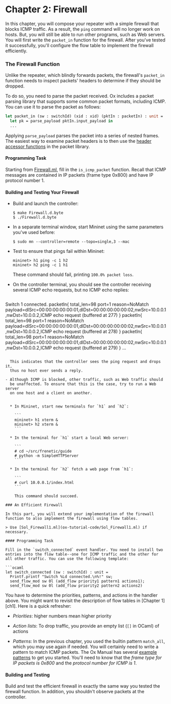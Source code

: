 Chapter 2: Firewall
===================

In this chapter, you will compose your repeater with a simple firewall
that blocks ICMP traffic. As a result, the `ping` command will no
longer work on hosts. But, you will still be able to run other
programs, such as Web servers.  You will first write the `packet_in`
function for the firewall.  After you've tested it successfully,
you'll configure the flow table to implement the firewall efficiently.

### The Firewall Function

Unlike the repeater, which blindly forwards packets, the firewall's
`packet_in` function needs to inspect packets' headers to determine if
they should be dropped.

To do so, you need to parse the packet received. Ox includes a packet
parsing library that supports some common packet formats, including ICMP.
You can use it to parse the packet as follows:

```ocaml
let packet_in (sw : switchId) (xid : xid) (pktIn : packetIn) : unit =
  let pk = parse_payload pktIn.input_payload in
  ...
```
Applying `parse_payload` parses the packet into a series of nested
frames. The easiest way to examine packet headers is to then use the
[header accessor functions] in the packet library.

#### Programming Task

Starting from [Firewall.ml](ox-tutorial-code/Firewall.ml), fill in the
`is_icmp_packet` function. Recall that ICMP messages are contained in
IP packets (frame type 0x800) and have IP protocol number 1.

#### Building and Testing Your Firewall

- Build and launch the controller:

  ```shell
  $ make Firewall.d.byte
  $ ./Firewall.d.byte
  ```

- In a separate terminal window, start Mininet using the same
  parameters you've used before:

  ```
  $ sudo mn --controller=remote --topo=single,3 --mac
  ```

- Test to ensure that pings fail within Mininet:

  ```
  mininet> h1 ping -c 1 h2
  mininet> h2 ping -c 1 h1
  ```

  These command should fail, printing `100.0% packet loss`.

- On the controller terminal, you should see the controller receiving
  several ICMP echo requests, but no ICMP echo replies:
  
  ```
Switch 1 connected.
packetIn{
  total_len=98 port=1 reason=NoMatch
  payload=dlSrc=00:00:00:00:00:01,dlDst=00:00:00:00:00:02,nwSrc=10.0.0.1,nwDst=10.0.0.2,ICMP echo request (buffered at 277)
}
packetIn{
  total_len=98 port=1 reason=NoMatch
  payload=dlSrc=00:00:00:00:00:01,dlDst=00:00:00:00:00:02,nwSrc=10.0.0.1,nwDst=10.0.0.2,ICMP echo request (buffered at 278)
}
packetIn{
  total_len=98 port=1 reason=NoMatch
  payload=dlSrc=00:00:00:00:00:01,dlDst=00:00:00:00:00:02,nwSrc=10.0.0.1,nwDst=10.0.0.2,ICMP echo request (buffered at 279)
}
...
```

  This indicates that the controller sees the ping request and drops it,
  thus no host ever sends a reply.

- Although ICMP is blocked, other traffic, such as Web traffic should
  be unaffected. To ensure that this is the case, try to run a Web server
  on one host and a client on another.


  * In Mininet, start new terminals for `h1` and `h2`:

    ```
    mininet> h1 xterm &
    mininet> h2 xterm &
    ```

  * In the terminal for `h1` start a local Web server:

    ```
    # cd ~/src/frenetic/guide
    # python -m SimpleHTTPServer
    ```

  * In the terminal for `h2` fetch a web page from `h1`:

    ```
    # curl 10.0.0.1/index.html
    ```

    This command should succeed.

### An Efficient Firewall

In this part, you will extend your implementation of the firewall
function to also implement the firewall using flow tables.

> Use [Sol_Firewall1.ml](ox-tutorial-code/Sol_Firewall1.ml) if necessary.

#### Programming Task

Fill in the `switch_connected` event handler. You need to install two
entries into the flow table--one for ICMP traffic and the other for
all other traffic. You can use the following template:

```ocaml
let switch_connected (sw : switchId) : unit =
  Printf.printf "Switch %Ld connected.\n%!" sw;
  send_flow_mod sw 0l (add_flow priority1 pattern1 actions1);
  send_flow_mod sw 0l (add_flow priority2 pattern2 actions2)
```

You have to determine the priorities, patterns, and actions in the
handler above. You might want to revisit the description of flow
tables in [Chapter 1][ch1]. Here is a quick refresher:


- *Priorities*: higher numbers mean higher priority

- *Action lists*: To drop traffic, you provide an empty list (`[]` in
  OCaml) of actions

- *Patterns*: In the previous chapter, you used the builtin pattern
  `match_all`, which you may use again if needed. You will certainly
  need to write a pattern to match ICMP packets. The Ox Manual has
  several [example patterns] to get you started. You'll need to know
  that the _frame type for IP packets is 0x800_ and the _protocol
  number for ICMP is 1_.

#### Building and Testing

Build and test the efficient firewall in exactly the same way you
tested the firewall function. In addition, you shouldn't observe
packets at the controller.

[Action]: http://frenetic-lang.github.io/frenetic/docs/OpenFlow0x01.Action.html

[PacketIn]: http://frenetic-lang.github.io/frenetic/docs/OpenFlow0x01.PacketIn.html

[PacketOut]: http://frenetic-lang.github.io/frenetic/docs/OpenFlow0x01.PacketOut.html

[Ox Platform]: http://frenetic-lang.github.io/frenetic/docs/Ox_Controller.OxPlatform.html

[Match]: http://frenetic-lang.github.io/frenetic/docs/OpenFlow0x01.Match.html

[Packet]: http://frenetic-lang.github.io/frenetic/docs/Packet.html

[Ch2]: 02-OxRepeater.md
[Ch3]: 03-OxFirewall.md
[Ch4]: 04-OxMonitor.md
[Ch5]: 05-OxLearning.md
[Ch6]: 06-NetCoreIntroduction.md
[Ch7]: 07-NetCoreComposition.md
[Ch8]: 08-DynamicNetCore.md

[send_flow_mod]: http://frenetic-lang.github.io/frenetic/docs/OxPlatform.html#VALsend_flow_mod

[pattern]: http://frenetic-lang.github.io/frenetic/docs/OpenFlow0x01_Core.html#TYPEpattern

[match_all]: http://frenetic-lang.github.io/frenetic/docs/OpenFlow0x01_Core.html#VALmatch_all

[match_all]: http://frenetic-lang.github.io/frenetic/docs/OpenFlow0x01_Core.html#VALmatch_all

[example patterns]: http://frenetic-lang.github.io/frenetic/docs/OpenFlow0x01_Core.html#patternexamples

[header accessor functions]: http://frenetic-lang.github.io/frenetic/docs/Packet.html